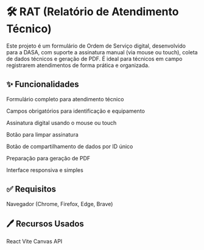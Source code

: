 # 🛠️ RAT (Relatório de Atendimento Técnico)
Este projeto é um formulário de Ordem de Serviço digital, desenvolvido para a DASA, com suporte a assinatura manual (via mouse ou touch), coleta de dados técnicos e geração de PDF. É ideal para técnicos em campo registrarem atendimentos de forma prática e organizada.

## ✨ Funcionalidades
Formulário completo para atendimento técnico

Campos obrigatórios para identificação e equipamento

Assinatura digital usando o mouse ou touch

Botão para limpar assinatura

Botão de compartilhamento de dados por ID único

Preparação para geração de PDF

Interface responsiva e simples

## ✅ Requisitos
Navegador (Chrome, Firefox, Edge, Brave)

## 🖊️ Recursos Usados
React
Vite
Canvas API 

